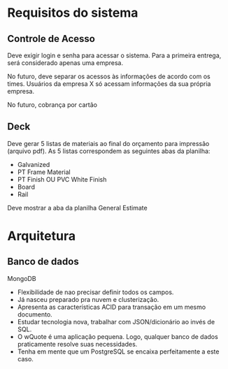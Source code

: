 # Requisitos do sistema

## Controle de Acesso

Deve exigir login e senha para acessar o sistema. Para a primeira entrega, será considerado apenas uma empresa.

No futuro, deve separar os acessos às informações de acordo com os times. Usuários da empresa X só acessam informações da sua própria empresa. 

No futuro, cobrança por cartão

## Deck

Deve gerar 5 listas de materiais ao final do orçamento para impressão (arquivo pdf). As 5 listas correspondem as seguintes abas da planilha:

* Galvanized
* PT Frame Material
* PT Finish OU PVC White Finish
* Board
* Rail

Deve mostrar a aba da planilha General Estimate


# Arquitetura 

## Banco de dados 

MongoDB
* Flexibilidade de nao precisar definir todos os campos. 
* Já nasceu preparado pra nuvem e clusterização. 
* Apresenta as características ACID para transação em um mesmo documento. 
* Estudar tecnologia nova, trabalhar com JSON/dicionário ao invés de SQL. 
* O wQuote é uma aplicação pequena. Logo, qualquer banco de dados praticamente resolve suas necessidades. 
* Tenha em mente que um PostgreSQL se encaixa perfeitamente a este caso. 